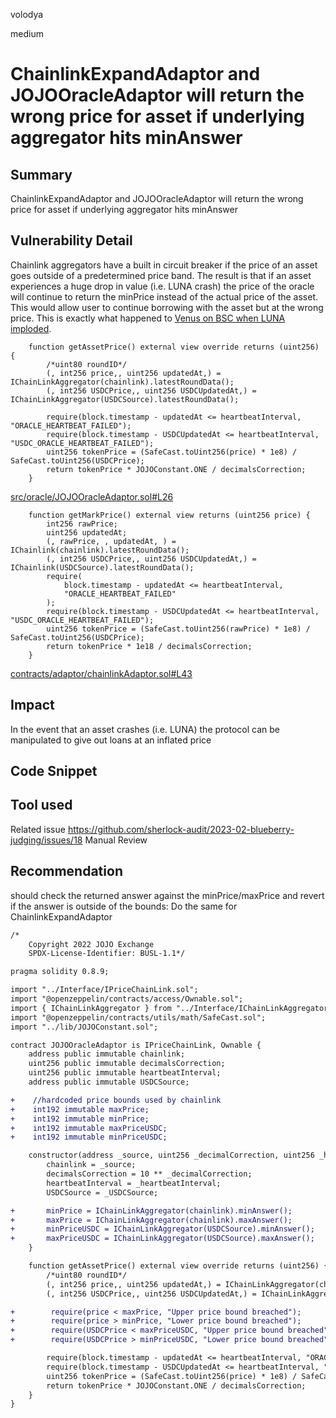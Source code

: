 volodya

medium

# ChainlinkExpandAdaptor and JOJOOracleAdaptor will return the wrong price for asset if underlying aggregator hits minAnswer

## Summary
ChainlinkExpandAdaptor and JOJOOracleAdaptor will return the wrong price for asset if underlying aggregator hits minAnswer
## Vulnerability Detail
Chainlink aggregators have a built in circuit breaker if the price of an asset goes outside of a predetermined price band. The result is that if an asset experiences a huge drop in value (i.e. LUNA crash) the price of the oracle will continue to return the minPrice instead of the actual price of the asset. This would allow user to continue borrowing with the asset but at the wrong price. This is exactly what happened to [Venus on BSC when LUNA imploded](https://rekt.news/venus-blizz-rekt/).

```solidity
    function getAssetPrice() external view override returns (uint256) {
        /*uint80 roundID*/
        (, int256 price,, uint256 updatedAt,) = IChainLinkAggregator(chainlink).latestRoundData();
        (, int256 USDCPrice,, uint256 USDCUpdatedAt,) = IChainLinkAggregator(USDCSource).latestRoundData();

        require(block.timestamp - updatedAt <= heartbeatInterval, "ORACLE_HEARTBEAT_FAILED");
        require(block.timestamp - USDCUpdatedAt <= heartbeatInterval, "USDC_ORACLE_HEARTBEAT_FAILED");
        uint256 tokenPrice = (SafeCast.toUint256(price) * 1e8) / SafeCast.toUint256(USDCPrice);
        return tokenPrice * JOJOConstant.ONE / decimalsCorrection;
    }

```
[src/oracle/JOJOOracleAdaptor.sol#L26](https://github.com/sherlock-audit/2023-04-jojo/blob/main/JUSDV1/src/oracle/JOJOOracleAdaptor.sol#L26)
```solidity
    function getMarkPrice() external view returns (uint256 price) {
        int256 rawPrice;
        uint256 updatedAt;
        (, rawPrice, , updatedAt, ) = IChainlink(chainlink).latestRoundData();
        (, int256 USDCPrice,, uint256 USDCUpdatedAt,) = IChainlink(USDCSource).latestRoundData();
        require(
            block.timestamp - updatedAt <= heartbeatInterval,
            "ORACLE_HEARTBEAT_FAILED"
        );
        require(block.timestamp - USDCUpdatedAt <= heartbeatInterval, "USDC_ORACLE_HEARTBEAT_FAILED");
        uint256 tokenPrice = (SafeCast.toUint256(rawPrice) * 1e8) / SafeCast.toUint256(USDCPrice);
        return tokenPrice * 1e18 / decimalsCorrection;
    }

```
[contracts/adaptor/chainlinkAdaptor.sol#L43](https://github.com/sherlock-audit/2023-04-jojo/blob/main/smart-contract-EVM/contracts/adaptor/chainlinkAdaptor.sol#L43)
## Impact
In the event that an asset crashes (i.e. LUNA) the protocol can be manipulated to give out loans at an inflated price

## Code Snippet

## Tool used
Related issue https://github.com/sherlock-audit/2023-02-blueberry-judging/issues/18
Manual Review

## Recommendation
should check the returned answer against the minPrice/maxPrice and revert if the answer is outside of the bounds:
Do the same for ChainlinkExpandAdaptor
```diff
/*
    Copyright 2022 JOJO Exchange
    SPDX-License-Identifier: BUSL-1.1*/

pragma solidity 0.8.9;

import "../Interface/IPriceChainLink.sol";
import "@openzeppelin/contracts/access/Ownable.sol";
import { IChainLinkAggregator } from "../Interface/IChainLinkAggregator.sol";
import "@openzeppelin/contracts/utils/math/SafeCast.sol";
import "../lib/JOJOConstant.sol";

contract JOJOOracleAdaptor is IPriceChainLink, Ownable {
    address public immutable chainlink;
    uint256 public immutable decimalsCorrection;
    uint256 public immutable heartbeatInterval;
    address public immutable USDCSource;

+    //hardcoded price bounds used by chainlink
+    int192 immutable maxPrice;
+    int192 immutable minPrice;
+    int192 immutable maxPriceUSDC;
+    int192 immutable minPriceUSDC;

    constructor(address _source, uint256 _decimalCorrection, uint256 _heartbeatInterval, address _USDCSource) {
        chainlink = _source;
        decimalsCorrection = 10 ** _decimalCorrection;
        heartbeatInterval = _heartbeatInterval;
        USDCSource = _USDCSource;

+       minPrice = IChainLinkAggregator(chainlink).minAnswer();
+       maxPrice = IChainLinkAggregator(chainlink).maxAnswer();
+       minPriceUSDC = IChainLinkAggregator(USDCSource).minAnswer();
+       maxPriceUSDC = IChainLinkAggregator(USDCSource).maxAnswer();
    }

    function getAssetPrice() external view override returns (uint256) {
        /*uint80 roundID*/
        (, int256 price,, uint256 updatedAt,) = IChainLinkAggregator(chainlink).latestRoundData();
        (, int256 USDCPrice,, uint256 USDCUpdatedAt,) = IChainLinkAggregator(USDCSource).latestRoundData();

+        require(price < maxPrice, "Upper price bound breached");
+        require(price > minPrice, "Lower price bound breached");
+        require(USDCPrice < maxPriceUSDC, "Upper price bound breached");
+        require(USDCPrice > minPriceUSDC, "Lower price bound breached");

        require(block.timestamp - updatedAt <= heartbeatInterval, "ORACLE_HEARTBEAT_FAILED");
        require(block.timestamp - USDCUpdatedAt <= heartbeatInterval, "USDC_ORACLE_HEARTBEAT_FAILED");
        uint256 tokenPrice = (SafeCast.toUint256(price) * 1e8) / SafeCast.toUint256(USDCPrice);
        return tokenPrice * JOJOConstant.ONE / decimalsCorrection;
    }
}

```

